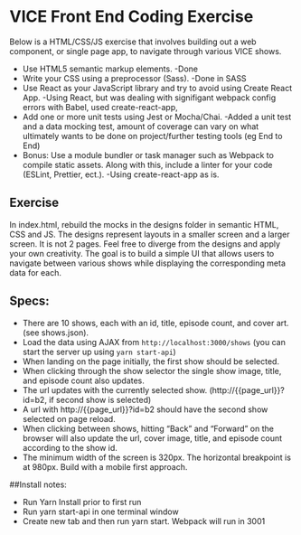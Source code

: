 # VICE Front End Coding Exercise

Below is a HTML/CSS/JS exercise that involves building out a web component, or single page app, to navigate through various VICE shows.

- Use HTML5 semantic markup elements. -Done
- Write your CSS using a preprocessor (Sass). -Done in SASS
- Use React as your JavaScript library and try to avoid using Create React App. -Using React, but was dealing with signifigant webpack config errors with Babel, used create-react-app, 
- Add one or more unit tests using Jest or Mocha/Chai.  -Added a unit test and a data mocking test, amount of coverage can vary on what ultimately wants to be done on project/further testing tools (eg End to End)
- Bonus: Use a module bundler or task manager such as Webpack to compile static assets. Along with this, include a linter for your code (ESLint, Prettier, ect.).  -Using create-react-app as is.

## Exercise
In index.html, rebuild the mocks in the designs folder in semantic HTML, CSS and JS. The designs represent layouts in a smaller screen and a larger screen. It is not 2 pages. Feel free to diverge from the designs and apply your own creativity. The goal is to build a simple UI that allows users to navigate between various shows while displaying the corresponding meta data for each.

## Specs:
- There are 10 shows, each with an id, title, episode count, and cover art. (see shows.json).
- Load the data using AJAX from `http://localhost:3000/shows` (you can start the server up using `yarn start-api`)
- When landing on the page initially, the first show should be selected.
- When clicking through the show selector the single show image, title, and episode count also updates.
- The url updates with the currently selected show. (http://{{page_url}}?id=b2, if second show is selected)
- A url with http://{{page_url}}?id=b2 should have the second show selected on page reload.
- When clicking between shows, hitting “Back” and “Forward” on the browser will also update the url, cover image, title, and episode count according to the show id.
- The minimum width of the screen is 320px. The horizontal breakpoint is at 980px. Build with a mobile first approach.


##Install notes:
- Run Yarn Install prior to first run
- Run yarn start-api in one terminal window
- Create new tab and then run yarn start. Webpack will run in 3001